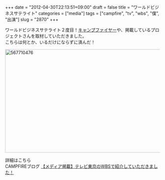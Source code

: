 +++
date = "2012-04-30T22:13:51+09:00"
draft = false
title = "ワールドビジネスサテライト"
categories = ["media"]
tags = ["campfire", "tv", "wbs", "僕", "出演"]
slug = "2870"
+++

ワールドビジネスサテライト２度目！<a href="http://camp-fire.jp/">キャンプファイヤー</a>や、掲載しているプロジェクトさんを取材していただきました。<br />
こちらは何とか、いるだけにならずに済んだ！

<img src="/images/2012/04/567710476.jpg" alt="567710476" title="567710476.jpg" border="0" width="600" height="337" />

詳細はこちら<br />
CAMPFIREブログ
<a href="http://campfirejp.tumblr.com/post/21906776774/wbs0426">【メディア掲載】テレビ東京のWBSで紹介していただきました！</a>
